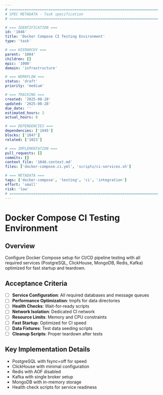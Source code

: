 ```yaml
---
# ============================================================================
# SPEC METADATA - Task specification
# ============================================================================

# === IDENTIFICATION ===
id: '1046'
title: 'Docker Compose CI Testing Environment'
type: 'task'

# === HIERARCHY ===
parent: '1004'
children: []
epic: '1000'
domain: 'infrastructure'

# === WORKFLOW ===
status: 'draft'
priority: 'medium'

# === TRACKING ===
created: '2025-08-28'
updated: '2025-08-28'
due_date: ''
estimated_hours: 2
actual_hours: 0

# === DEPENDENCIES ===
dependencies: ['1045']
blocks: ['1047']
related: ['1023']

# === IMPLEMENTATION ===
pull_requests: []
commits: []
context_file: '1046.context.md'
files: ['docker-compose.ci.yml', 'scripts/ci-services.sh']

# === METADATA ===
tags: ['docker-compose', 'testing', 'ci', 'integration']
effort: 'small'
risk: 'low'
# ============================================================================
---
```


# Docker Compose CI Testing Environment

## Overview

Configure Docker Compose setup for CI/CD pipeline testing with all required services (PostgreSQL, ClickHouse, MongoDB, Redis, Kafka) optimized for fast startup and teardown.

## Acceptance Criteria

- [ ] **Service Configuration**: All required databases and message queues
- [ ] **Performance Optimization**: tmpfs for data directories
- [ ] **Health Checks**: Wait-for-ready scripts
- [ ] **Network Isolation**: Dedicated CI network
- [ ] **Resource Limits**: Memory and CPU constraints
- [ ] **Fast Startup**: Optimized for CI speed
- [ ] **Data Fixtures**: Test data seeding scripts
- [ ] **Cleanup Scripts**: Proper teardown after tests

## Key Implementation Details

- PostgreSQL with fsync=off for speed
- ClickHouse with minimal configuration
- Redis with AOF disabled
- Kafka with single broker setup
- MongoDB with in-memory storage
- Health check scripts for service readiness
